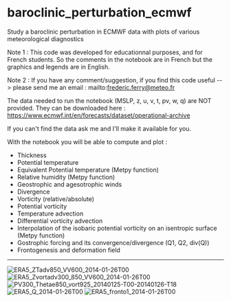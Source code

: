 # baroclinic_perturbation_ecmwf
Study a baroclinic perturbation in ECMWF data with plots of various meteorological diagnostics

Note 1 : This code was developed for educationnal purposes, and for French students. So the comments in the notebook are in French but the graphics and legends are in English.

Note 2 : If you have any comment/suggestion, if you find this code useful --> please send me an email : mailto:frederic.ferry@meteo.fr

The data needed to run the notebook (MSLP, z, u, v, t, pv, w, q) are NOT provided. They can be downloaded here :
https://www.ecmwf.int/en/forecasts/dataset/operational-archive

If you can't find the data ask me and I'll make it available for you.

With the notebook you will be able to compute and plot :
- Thickness
- Potential temperature
- Equivalent Potential temperature (Metpy function)
- Relative humidity (Metpy function)
- Geostrophic and agesotrophic winds
- Divergence
- Vorticity (relative/absolute)
- Potential vorticity
- Temperature advection
- Differential vorticity advection
- Interpolation of the isobaric potential vorticity on an isentropic surface (Metpy function)
- Gostrophic forcing and its convergence/divergence (Q1, Q2, div(Q))
- Frontogenesis and deformation field

--------------------------------------------------------------------------------------------------------------------------------------------------
![ERA5_ZTadv850_VV600_2014-01-26T00](https://user-images.githubusercontent.com/76565450/162592422-875a3217-d37c-4fe0-9964-d9cd2b425936.png)
![ERA5_Zvortadv300_850_VV600_2014-01-26T00](https://user-images.githubusercontent.com/76565450/162592424-b66539ec-0c18-4e1d-b9a8-a259a71c01e6.png)
![PV300_Thetae850_vort925_20140125-T00-20140126-T18](https://user-images.githubusercontent.com/76565450/162592407-3a73f917-a802-4b73-8bb9-3ac1ef06a085.gif)
![ERA5_Q_2014-01-26T00](https://user-images.githubusercontent.com/76565450/162981292-3851784e-e2c4-4545-840a-dc9859e46d4c.png)
![ERA5_fronto1_2014-01-26T00](https://user-images.githubusercontent.com/76565450/162981308-868855d7-3c01-4ad2-be33-13d720d00508.png)
